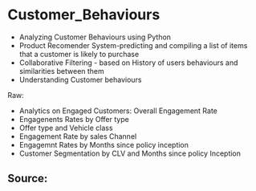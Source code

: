 # Customer_Behaviours
- Analyzing Customer Behaviours using Python
- Product Recomender System-predicting and compiling a list of items that a customer is likely to purchase
- Collaborative Filtering - based on History of users behaviours and similarities between them
- Understanding Customer behaviours

Raw:
- Analytics on Engaged Customers: Overall Engagement Rate
- Engagenents Rates by Offer type
- Offer type and Vehicle class
- Engagement Rate by sales Channel
- Engagemnt Rates by Months since policy inception
- Customer Segmentation by CLV and Months since policy Inception

Source:
-

